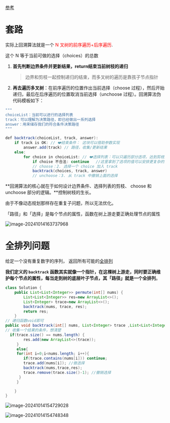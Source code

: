 [参考](https://labuladong.github.io/algo/4/31/104/)

# 套路

实际上回溯算法就是一个 <font color=red>N 叉树的前序遍历+后序遍历</font>. 

这个 N 等于当前可做的选择（choices）的总数

1. **首先判断边界条件并更新结果，return结束当前树枝的递归**

   > 边界和剪枝一起控制递归的结束，而多叉树的遍历是靠孩子节点指针

2. **再去遍历多叉树**：在前序遍历的位置作出当前选择（choose 过程），然后开始递归，最后在后序遍历的位置取消当前选择（unchoose 过程）。回溯算法伪代码模板如下：

```java
"""
choiceList：当前可以进行的选择列表
track：可以理解为决策路径，即已经做出一系列选择
answer：用来储存我们的符合条件决策路径
"""

def backtrack(choiceList, track, answer):
    if track is OK: // ❤️结束条件： 这块可以借助参数实现
        answer.add(track) // 路径，收集/更新结果
    else:
        for choice in choiceList: // ❤️选择列表：可以只遍历部分选项，达到剪枝的目的
            if choise 不合法: continue   //这里拿到了选项的值可以安排更复杂的剪枝，跳过选项
            // choose：2. 选择一个 choice 加入 track
            backtrack(choices, track, answer)
            // unchoose：3. 从 track 中撤销上面的选择
```

**回溯算法的核心就在于如何设计边界条件、选择列表的剪枝、 choose 和 unchoose 部分的逻辑。**控制树枝的生长。

由于不像动态规划那样存在重复子问题，所以无法优化。



「路径」和「选择」是每个节点的属性，函数在树上游走要正确处理节点的属性

![image-20241014163737968](https://piggo-picture.oss-cn-hangzhou.aliyuncs.com/image-20241014163737968.png)







# 全排列问题

给定一个没有重复数字的序列， 返回所有可能的[全排列](https://leetcode.cn/problems/permutations/description/)

**我们定义的 `backtrack` 函数其实就像一个指针，在这棵树上游走，同时要正确维护每个节点的属性，每当走到树的底层叶子节点，其「路径」就是一个全排列**。

```java
class Solution {
    public List<List<Integer>> permute(int[] nums) { 
        List<List<Integer>> res=new ArrayList<>();
        List<Integer> trace=new ArrayList<>();
        backtrack(nums, trace, res);
        return res;
    }
// 递归函数void即可  
public void backtrack(int[] nums, List<Integer> trace ,List<List<Integer>> res ) {
// 收集一个结果的条件，想清楚
  if(trace.size() == nums.length) {
        res.add(new ArrayList<>(trace));
     }
     else{
     for(int i=0;i<nums.length; i++){
        if(trace.contains(nums[i])) continue;
        trace.add(nums[i]); //做选择
        backtrack(nums,trace,res);
        trace.remove(trace.size()-1); //撤销选择
      }
     }

    }
}
```



![image-20241014154729028](https://piggo-picture.oss-cn-hangzhou.aliyuncs.com/image-20241014154729028.png)

![image-20241014154748348](https://piggo-picture.oss-cn-hangzhou.aliyuncs.com/image-20241014154748348.png)



